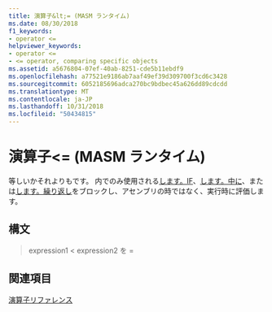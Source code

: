 ```yaml
---
title: 演算子&lt;= (MASM ランタイム)
ms.date: 08/30/2018
f1_keywords:
- operator <=
helpviewer_keywords:
- operator <=
- <= operator, comparing specific objects
ms.assetid: a5676804-07ef-40ab-8251-cde5b11ebdf9
ms.openlocfilehash: a77521e9186ab7aaf49ef39d309700f3cd6c3428
ms.sourcegitcommit: 6052185696adca270bc9bdbec45a626dd89cdcdd
ms.translationtype: MT
ms.contentlocale: ja-JP
ms.lasthandoff: 10/31/2018
ms.locfileid: "50434815"
---
```

# <a name="operator-lt-masm-run-time"></a>演算子&lt;= (MASM ランタイム)

等しいかそれよりもです。 内でのみ使用される[します。IF](../../assembler/masm/dot-if.md)、[します。中に](../../assembler/masm/dot-while.md)、または[します。繰り返し](../../assembler/masm/dot-repeat.md)をブロックし、アセンブリの時ではなく、実行時に評価します。

## <a name="syntax"></a>構文

> expression1 < expression2 を =

## <a name="see-also"></a>関連項目

[演算子リファレンス](../../assembler/masm/operators-reference.md)<br/>